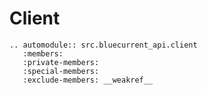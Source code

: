 # Client

```{eval-rst}
.. automodule:: src.bluecurrent_api.client
   :members:
   :private-members:
   :special-members:
   :exclude-members: __weakref__
```